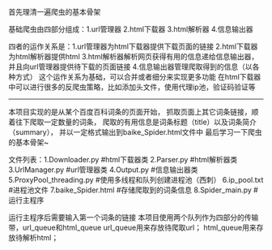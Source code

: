 
首先理清一遍爬虫的基本骨架

基础爬虫由四部分组成：1.url管理器
				      2.html下载器
				      3.html解析器
					  4.信息输出器

四者的运作关系是：1.url管理器为html下载器提供下载页面的链接
				  2.html下载器为html解析器提供html
				  3.html解析器解析网页获得有用的信息递给信息输出器，并且向url管理器提供待下载的页面链接
				  4.信息输出器管理爬取得到的信息（以各种方式）
这个运作关系为基础，可以合并或者细分来实现更多功能
在html下载器中可以进行很多的反爬虫策略，比如添加头文件，使用代理ip池，验证码验证等

---------------------------------------------------------------------------------------------------------

本项目实现的是从某个百度百科词条的页面开始，
抓取页面上其它词条链接，顺着往下爬取一定数量的词条，
爬取的有用信息是词条标题（title）以及词条简介（summary），
并以一定格式输出到baike_Spider.html文件中
最后学习一下爬虫的基本骨架~

文件列表：1.Downloader.py   		#html下载器类
		  2.Parser.py				#html解析器类
		  3.UrlManager.py			#url管理器类
		  4.Output.py				#信息输出器类
		  5.ProxyPool_threading.py 	#使用多线程和队列创建进程池（西刺）
		  6.ip_pool.txt				#进程池文件
		  7.baike_Spider.html		#存储爬取到的词条信息
		  8.Spider_main.py			#运行主程序		
		  
运行主程序后需要输入第一个词条的链接
本项目使用两个队列作为四部分的传输带，url_queue和html_queue
url_queue用来存放待爬取url；
html_queue用来存放待解析html；
		  
				  
				  